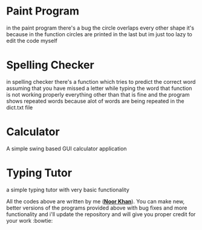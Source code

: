 # **Paint Program**
in the paint program there's a bug the circle overlaps every other shape it's because in the function circles are printed in the last but im just too lazy to edit the code myself

# Spelling Checker
in spelling checker there's a function which tries to predict the correct word assuming that you have missed a letter while typing the word that function is not working properly everything other than that is fine and the program shows repeated words because alot of words are being repeated in the dict.txt file

# Calculator
A simple swing based GUI calculator application

# Typing Tutor
a simple typing tutor with very basic functionality

All the codes above are written by me ([**Noor Khan**](https://www.facebook.com/Trance303 "facebook profile")). You can make new, better versions of the programs provided above with bug fixes and more functionality and i'll update the repository and will give you proper credit for your work 
:bowtie:
